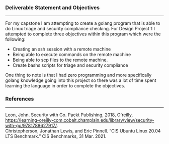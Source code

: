 ### Deliverable Statement and Objectives
---
For my capstone I am attempting to create a golang program that is able to do Linux triage and security compliance checking. For Design Project 1 I attempted to complete three objectives within this program which were the following:
* Creating an ssh session with a remote machine 
* Being able to execute commands on the remote machine
* Being able to scp files to the remote machine. 
* Create bashs scripts for triage and security compliance

One thing to note is that I had zero programming and more specifically golang knowledge going into this project so there was a lot of time spent learning the language in order to 
complete the objectives. 

### References
---
Leon, John. Security with Go. Packt Publishing, 2018, O'reilly, https://learning-oreilly-com.cobalt.champlain.edu/library/view/security-with-go/9781788627917/.    
Christopherson, Jonathan Lewis, and Eric Pinnell. “CIS Ubuntu Linux 20.04 LTS Benchmark.” CIS Benchmarks, 31 Mar. 2021.
